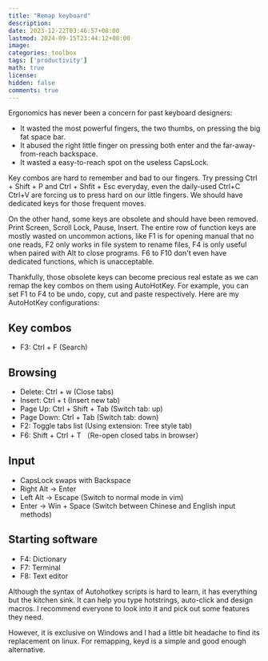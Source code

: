 ```yaml
---
title: "Remap keyboard"
description: 
date: 2023-12-22T03:46:57+08:00
lastmod: 2024-09-15T23:44:12+08:00
image: 
categories: toolbox
tags: ['productivity']
math: true
license: 
hidden: false
comments: true
---
```


Ergonomics has never been a concern for past keyboard designers:
- It wasted the most powerful fingers, the two thumbs, on pressing the big fat space bar.
- It abused the right little finger on pressing both enter and the far-away-from-reach backspace.
- It wasted a easy-to-reach spot on the useless CapsLock.

Key combos are hard to remember and bad to our fingers. Try pressing Ctrl + Shift + P and Ctrl + Shfit + Esc everyday, even the daily-used Ctrl+C Ctrl+V are forcing us to press hard on our little fingers. We should have dedicated keys for those frequent moves.

On the other hand, some keys are obsolete and should have been removed. Print Screen, Scroll Lock, Pause, Insert. The entire row of function keys are mostly wasted on uncommon actions, like F1 is for opening manual that no one reads, F2 only works in file system to rename files, F4 is only useful when paired with Alt to close programs. F6 to F10 don't even have dedicated functions, which is unacceptable.

Thankfully, those obsolete keys can become precious real estate as we can remap the key combos on them using AutoHotKey. For example, you can set F1 to F4 to be undo, copy, cut and paste respectively. Here are my AutoHotKey configurations:

## Key combos
- F3: Ctrl + F (Search)

## Browsing
- Delete: Ctrl + w (Close tabs)
- Insert: Ctrl + t (Insert new tab)
- Page Up: Ctrl + Shift + Tab (Switch tab: up)
- Page Down: Ctrl + Tab (Switch tab: down)
- F2: Toggle tabs list (Using extension: Tree style tab)
- F6: Shift + Ctrl + T （Re-open closed tabs in browser）

## Input
- CapsLock swaps with Backspace 
- Right Alt -> Enter
- Left Alt -> Escape (Switch to normal mode in vim)
- Enter -> Win + Space (Switch between Chinese and English input methods)

## Starting software
- F4: Dictionary
- F7: Terminal
- F8: Text editor 

Although the syntax of Autohotkey scripts is hard to learn, it has everything but the kitchen sink. It can help you type hotstrings, auto-click and design macros. I recommend everyone to look into it and pick out some features they need.

However, it is exclusive on Windows and I had a little bit headache to find its replacement on linux. For remapping, keyd is a simple and good enough alternative.


